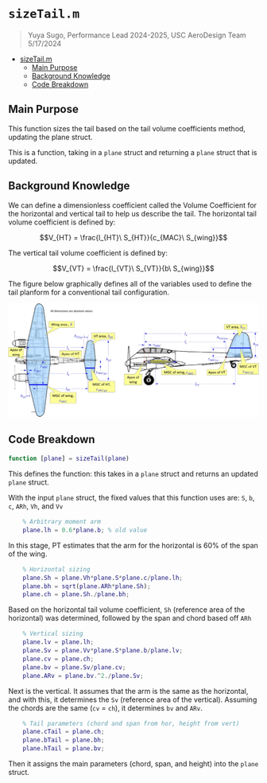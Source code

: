 # `sizeTail.m`
> Yuya Sugo, Performance Lead 2024-2025, USC AeroDesign Team </br> 5/17/2024


<!--ts-->
* [sizeTail.m](#sizetailm)
   * [Main Purpose](#main-purpose)
   * [Background Knowledge](#background-knowledge)
   * [Code Breakdown](#code-breakdown)

<!-- Created by https://github.com/ekalinin/github-markdown-toc -->
<!-- Added by: yuyasugo, at: Fri May 17 19:40:53 JST 2024 -->

<!--te-->

## Main Purpose
This function sizes the tail based on the tail volume coefficients method, updating the plane struct.

This is a function, taking in a `plane` struct and returning a `plane` struct that is updated. 

## Background Knowledge

We can define a dimensionless coefficient called the Volume Coefficient for the horizontal and vertical tail to help us describe the tail. 
The horizontal tail volume coefficient is defined by:
```math
V_{HT} = \frac{l_{HT}\ S_{HT}}{c_{MAC}\ S_{wing}}
```

The vertical tail volume coefficient is defined by:
```math
V_{VT} = \frac{l_{VT}\ S_{VT}}{b\ S_{wing}}
```

The figure below graphically defines all of the variables used to define the tail planform for a conventional tail configuration. 


![Def of geometric terms for tail](<./Figures/Gud. Fig. 11-2.jpg>)

## Code Breakdown
```MATLAB
function [plane] = sizeTail(plane)
```
This defines the function: this takes in a `plane` struct and returns an updated `plane` struct. 

With the input `plane` struct, the fixed values that this function uses are: `S`, `b`, `c`, `ARh`, `Vh`, and `Vv`

```MATLAB
    % Arbitrary moment arm
    plane.lh = 0.6*plane.b; % old value
```
In this stage, PT estimates that the arm for the horizontal is 60% of the span of the wing. 

```MATLAB
    % Horizontal sizing
    plane.Sh = plane.Vh*plane.S*plane.c/plane.lh;
    plane.bh = sqrt(plane.ARh*plane.Sh);
    plane.ch = plane.Sh./plane.bh;
```
Based on the horizontal tail volume coefficient, `Sh` (reference area of the horizontal) was determined, followed by the span and chord based off `ARh`


```MATLAB
    % Vertical sizing
    plane.lv = plane.lh;
    plane.Sv = plane.Vv*plane.S*plane.b/plane.lv;
    plane.cv = plane.ch;
    plane.bv = plane.Sv/plane.cv;
    plane.ARv = plane.bv.^2./plane.Sv;
```
Next is the vertical. It assumes that the arm is the same as the horizontal, and with this, it determines the `Sv` (reference area of the vertical). Assuming the chords are the same (`cv` = `ch`), it determines `bv` and `ARv`. 

```MATLAB
    % Tail parameters (chord and span from hor, height from vert)
    plane.cTail = plane.ch;
    plane.bTail = plane.bh;
    plane.hTail = plane.bv;
```
Then it assigns the main parameters (chord, span, and height) into the `plane` struct. 